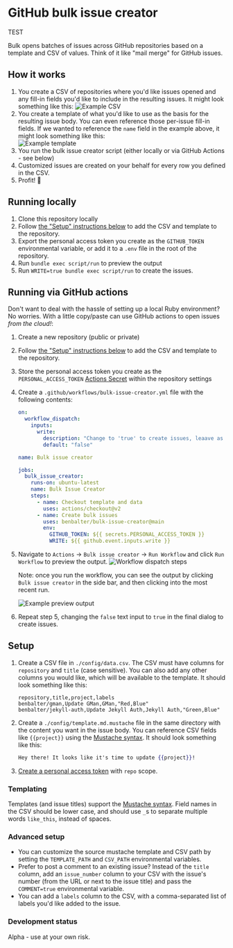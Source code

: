# GitHub bulk issue creator

TEST

Bulk opens batches of issues across GitHub repositories based on a template and CSV of values. Think of it like "mail merge" for GitHub issues.

## How it works

1. You create a CSV of repositories where you'd like issues opened and any fill-in fields you'd like to include in the resulting issues. It might look something like this:
   ![Example CSV](https://user-images.githubusercontent.com/282759/115310271-86b3ba00-a13b-11eb-9fab-b5a7ac613c42.png)
2. You create a template of what you'd like to use as the basis for the resulting issue body. You can even reference those per-issue fill-in fields. If we wanted to reference the `name` field in the example above, it might look something like this:<br />
   ![Example template](https://user-images.githubusercontent.com/282759/115310395-c11d5700-a13b-11eb-91b5-e1b74beda70d.png)
3. You run the bulk issue creator script (either locally or via GitHub Actions - see below)
4. Customized issues are created on your behalf for every row you defined in the CSV.
5. Profit! :tada:

## Running locally

1. Clone this repository locally
2. Follow [the "Setup" instructions below](#setup) to add the CSV and template to the repository.
3. Export the personal access token you create as the `GITHUB_TOKEN` environmental variable, or add it to a `.env` file in the root of the repository.
4. Run `bundle exec script/run` to preview the output
5. Run `WRITE=true bundle exec script/run` to create the issues.

## Running via GitHub actions

Don't want to deal with the hassle of setting up a local Ruby environment? No worries. With a little copy/paste can use GitHub actions to open issues *from the cloud!*:

1. Create a new repository (public or private)
2. Follow [the "Setup" instructions below](#setup) to add the CSV and template to the repository.
3. Store the personal access token you create as the `PERSONAL_ACCESS_TOKEN` [Actions Secret](https://docs.github.com/en/actions/reference/encrypted-secrets) within the repository settings
4. Create a `.github/workflows/bulk-issue-creator.yml` file with the following contents:
    ```yml
    on: 
      workflow_dispatch:
        inputs:
          write:
            description: "Change to 'true' to create issues, leaave as 'false' to preview output"
            default: "false"

    name: Bulk issue creator

    jobs:
      bulk_issue_creator:
        runs-on: ubuntu-latest
        name: Bulk Issue Creator
        steps:
          - name: Checkout template and data
            uses: actions/checkout@v2
          - name: Create bulk issues
            uses: benbalter/bulk-issue-creator@main
            env:
              GITHUB_TOKEN: ${{ secrets.PERSONAL_ACCESS_TOKEN }}
              WRITE: ${{ github.event.inputs.write }}
    ```
5. Navigate to `Actions` -> `Bulk issue creator` -> `Run Workflow` and click `Run Workflow` to preview the output. 
    ![Workflow dispatch steps](https://user-images.githubusercontent.com/282759/115309898-e8bfef80-a13a-11eb-95c9-dccd8fc16108.png)

    Note: once you run the workflow, you can see the output by clicking `Bulk issue creator` in the side bar, and then clicking into the most recent run.

    ![Example preview output](https://user-images.githubusercontent.com/282759/115309886-e65d9580-a13a-11eb-8211-7db724c6127a.png)
6. Repeat step 5, changing the `false` text input to `true` in the final dialog to create issues.

## Setup

1. Create a CSV file in `./config/data.csv`. The CSV must have columns for `repository` and `title` (case sensitive). You can also add any other columns you would like, which will be available to the template. It should look something like this:
    ```csv
    repository,title,project,labels
    benbalter/gman,Update GMan,GMan,"Red,Blue"
    benbalter/jekyll-auth,Update Jekyll Auth,Jekyll Auth,"Green,Blue"
    ```
2. Create a `./config/template.md.mustache` file in the same directory with the content you want in the issue body. You can reference CSV fields like `{{project}}` using the [Mustache syntax](https://mustache.github.io/mustache.5.html). It should look something like this:
    ```mustache
    Hey there! It looks like it's time to update {{project}}!
    ```
3. [Create a personal access token](https://docs.github.com/en/github/authenticating-to-github/creating-a-personal-access-token) with `repo` scope.

### Templating

Templates (and issue titles) support the [Mustache syntax](https://mustache.github.io/mustache.5.html). Field names in the CSV should be lower case, and should use `_`s to separate multiple words `like_this`, instead of spaces.

### Advanced setup

* You can customize the source mustache template and CSV path by setting the `TEMPLATE_PATH` and `CSV_PATH` environmental variables.
* Prefer to post a comment to an existing issue? Instead of the `title` column, add an `issue_number` column to your CSV with the issue's number (from the URL or next to the issue title) and pass the `COMMENT=true` environmental variable.
* You can add a `labels` column to the CSV, with a comma-separated list of labels you'd like added to the issue.
  
### Development status

Alpha - use at your own risk.
